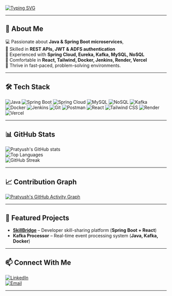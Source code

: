<!-- Typing Animation -->
[![Typing SVG](https://readme-typing-svg.herokuapp.com?font=Fira+Code&size=22&pause=1000&color=6DB33F&width=650&lines=Hi+there%2C+I'm+Pratyush+%F0%9F%91%8B;Software+Engineer+|+Java+%26+Spring+Boot+Specialist;Building+Scalable+%26+Secure+Microservices;Always+Learning+New+Technologies)](https://git.io/typing-svg)

---

## 🚀 About Me
💻 Passionate about **Java & Spring Boot microservices**,  
🔹 Skilled in **REST APIs, JWT & ADFS authentication**  
🔹 Experienced with **Spring Cloud, Eureka, Kafka, MySQL, NoSQL**  
🔹 Comfortable in **React, Tailwind, Docker, Jenkins, Render, Vercel**  
🔹 Thrive in fast-paced, problem-solving environments.

---

## 🛠️ Tech Stack

![Java](https://img.shields.io/badge/Java-ED8B00?style=for-the-badge&logo=openjdk&logoColor=white)
![Spring Boot](https://img.shields.io/badge/Spring_Boot-6DB33F?style=for-the-badge&logo=springboot&logoColor=white)
![Spring Cloud](https://img.shields.io/badge/Spring_Cloud-6DB33F?style=for-the-badge&logo=spring&logoColor=white)
![MySQL](https://img.shields.io/badge/MySQL-005C84?style=for-the-badge&logo=mysql&logoColor=white)
![NoSQL](https://img.shields.io/badge/NoSQL-BA55D3?style=for-the-badge&logo=mongodb&logoColor=white)
![Kafka](https://img.shields.io/badge/Apache%20Kafka-231F20?style=for-the-badge&logo=apachekafka&logoColor=white)
![Docker](https://img.shields.io/badge/Docker-2496ED?style=for-the-badge&logo=docker&logoColor=white)
![Jenkins](https://img.shields.io/badge/Jenkins-D24939?style=for-the-badge&logo=jenkins&logoColor=white)
![Git](https://img.shields.io/badge/Git-F05032?style=for-the-badge&logo=git&logoColor=white)
![Postman](https://img.shields.io/badge/Postman-FF6C37?style=for-the-badge&logo=postman&logoColor=white)
![React](https://img.shields.io/badge/React-20232A?style=for-the-badge&logo=react&logoColor=61DAFB)
![Tailwind CSS](https://img.shields.io/badge/Tailwind_CSS-38B2AC?style=for-the-badge&logo=tailwindcss&logoColor=white)
![Render](https://img.shields.io/badge/Render-000000?style=for-the-badge&logo=render&logoColor=white)
![Vercel](https://img.shields.io/badge/Vercel-000000?style=for-the-badge&logo=vercel&logoColor=white)

---

## 📊 GitHub Stats

![Pratyush's GitHub stats](https://github-readme-stats.vercel.app/api?username=cooolfool&show_icons=true&theme=tokyonight)  
![Top Languages](https://github-readme-stats.vercel.app/api/top-langs/?username=cooolfool&layout=compact&theme=tokyonight)  
![GitHub Streak](https://streak-stats.demolab.com?user=cooolfool&theme=tokyonight&hide_border=true)  

---

## 📈 Contribution Graph
[![Pratyush's GitHub Activity Graph](https://github-readme-activity-graph.vercel.app/graph?username=cooolfool&theme=tokyo-night)](https://github.com/ashutosh00710/github-readme-activity-graph)

---

## 📌 Featured Projects
- **[SkillBridge](https://github.com/cooolfool/skillbridge)** – Developer skill-sharing platform (**Spring Boot + React**)  
- **Kafka Processor** – Real-time event processing system (**Java, Kafka, Docker**)  

---

## 📫 Connect With Me
[![LinkedIn](https://img.shields.io/badge/LinkedIn-0077B5?style=for-the-badge&logo=linkedin&logoColor=white)](YOUR_LINKEDIN_URL)  
[![Email](https://img.shields.io/badge/Email-D14836?style=for-the-badge&logo=gmail&logoColor=white)](mailto:YOUR_EMAIL@example.com)

---
